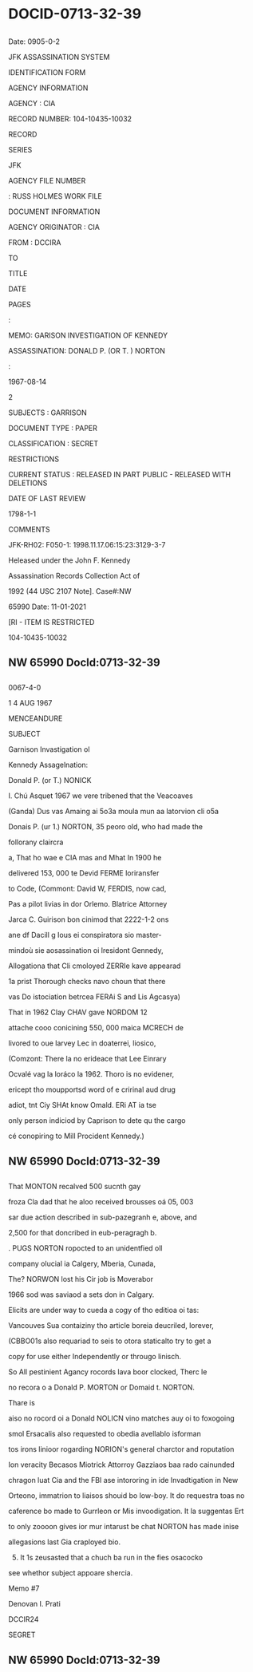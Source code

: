 # DOCID-0713-32-39

##
Date: 0905-0-2

JFK ASSASSINATION SYSTEM

IDENTIFICATION FORM

AGENCY INFORMATION

AGENCY : CIA

RECORD NUMBER: 104-10435-10032

RECORD

SERIES

JFK

AGENCY FILE NUMBER

: RUSS HOLMES WORK FILE

DOCUMENT INFORMATION

AGENCY ORIGINATOR : CIA

FROM : DCCIRA

TO

TITLE

DATE

PAGES

:

MEMO: GARISON INVESTIGATION OF KENNEDY

ASSASSINATION: DONALD P. (OR T. ) NORTON

:

1967-08-14

2

SUBJECTS : GARRISON

DOCUMENT TYPE : PAPER

CLASSIFICATION : SECRET

RESTRICTIONS

CURRENT STATUS : RELEASED IN PART PUBLIC - RELEASED WITH DELETIONS

DATE OF LAST REVIEW

1798-1-1

COMMENTS

JFK-RH02: F050-1: 1998.11.17.06:15:23:3129-3-7

Heleased under the John F. Kennedy

Assassination Records Collection Act of

1992 (44 USC 2107 Note]. Case#:NW

65990 Date: 11-01-2021

[RI - ITEM IS RESTRICTED

104-10435-10032

NW 65990 Docld:0713-32-39
---

##
0067-4-0

1 4 AUG 1967

MENCEANDURE

SUBJECT

Garnison Invastigation ol

Kennedy Assagelnation:

Donald P. (or T.) NONICK

I. Chú Asquet 1967 we vere tribened that the Veacoaves

(Ganda) Dus vas Amaing ai 5o3a moula mun aa latorvion cli o5a

Donais P. (ur 1.) NORTON, 35 peoro old, who had made the

follorany claircra

a, That ho wae e CIA mas and Mhat In 1900 he

delivered 153, 000 te Devid FERME loriransfer

to Code, (Commont: David W, FERDIS, now cad,

Pas a pilot livias in dor Orlemo. Blatrice Attorney

Jarca C. Guirison bon cinimod that 2222-1-2 ons

ane df Dacill g Ious ei conspiratora sio master-

mindoù sie aosassination oi lresidont Gennedy,

Allogationa that Cli cmoloyed ZERRIe kave appearad

1a prist Thorough checks navo choun that there

vas Do istociation betrcea FERAi S and Lis Agcasya)

That in 1962 Clay CHAV gave NORDOM 12

attache cooo conicining 550, 000 maica MCRECH de

livored to oue larvey Lec in doaterrei, liosico,

(Comzont: There la no erideace that Lee Einrary

Ocvalé vag la loráco la 1962. Thoro is no evidener,

ericept tho moupportsd word of e cririnal aud drug

adiot, tnt Ciy SHAt know Omald. ERi AT ia tse

only person indiciod by Caprison to dete qu the cargo

cé conopiring to Mill Procident Kennedy.)

NW 65990 Docld:0713-32-39
---

##
That MONTON recalved 500 sucnth gay

froza Cla dad that he aloo received brousses oá 05, 003

sar due action described in sub-pazegranh e, above, and

2,500 for that doncribed in eub-peragragh b.

. PUGS NORTON ropocted to an unidentfied oll

company olucial ia Calgery, Mberia, Cunada,

The? NORWON lost his Cir job is Moverabor

1966 sod was saviaod a sets don in Calgary.

Elicits are under way to cueda a cogy of tho editioa oi tas:

Vancouves Sua contaiziny tho article boreia deucriled, lorever,

(CBBO01s also requariad to seis to otora staticalto try to get a

copy for use either Independently or througo linisch.

So All pestinient Agancy rocords lava boor clocked, Therc le

no recora o a Donald P. MORTON or Domaid t. NORTON.

Thare is

aiso no rocord oi a Donald NOLICN vino matches auy oi to foxogoing

smol Ersacalis also requested to obedia avellablo isforman

tos irons linioor rogarding NORION's general charctor and roputation

Ion veracity Becasos Miotrick Attorroy Gazziaos baa rado cainunded

chragon luat Cia and the FBI ase intororing in ide Invadtigation in New

Orteono, immatrion to liaisos shouid bo low-boy. It do requestra toas no

caference bo made to Gurrleon or Mis invoodigation. It la suggentas Ert

to only zoooon gives ior mur intarust be chat NORTON has made inise

allegasions last Gia craployed bio.

5. It 1s zeusasted that a chuch ba run in the fies osacocko

see whethor subject appoare shercia.

Memo #7

Denovan I. Prati

DCCIR24

SEGRET

NW 65990 Docld:0713-32-39
---

